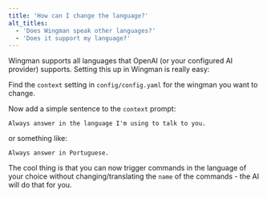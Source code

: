 ```yaml
---
title: 'How can I change the language?'
alt_titles:
  - 'Does Wingman speak other languages?'
  - 'Does it support my language?'
---
```


Wingman supports all languages that OpenAI (or your configured AI provider) supports. Setting this up in Wingman is really easy:

Find the `context` setting in `config/config.yaml` for the wingman you want to change.

Now add a simple sentence to the `context` prompt:

`Always answer in the language I'm using to talk to you.`

or something like:

`Always answer in Portuguese.`

The cool thing is that you can now trigger commands in the language of your choice without changing/translating the `name` of the commands - the AI will do that for you.
